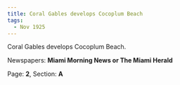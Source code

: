 ```yaml
---  
title: Coral Gables develops Cocoplum Beach  
tags:  
  - Nov 1925  
---  
```

  
Coral Gables develops Cocoplum Beach.  
  
Newspapers: **Miami Morning News or The Miami Herald**  
  
Page: **2**, Section: **A** 
